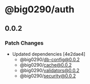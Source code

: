 # @big0290/auth

## 0.0.2

### Patch Changes

- Updated dependencies [4e2dae4]
  - @big0290/db-config@0.0.2
  - @big0290/cache@0.0.2
  - @big0290/validators@0.0.2
  - @big0290/security@0.0.2
